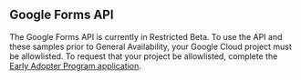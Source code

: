 ## Google Forms API

The Google Forms API is currently in Restricted Beta. To use the API and these samples prior to General Availability,
your Google Cloud project must be allowlisted. To request that your project be allowlisted, complete the
[Early Adopter Program application](https://developers.google.com/forms/api/eap).
